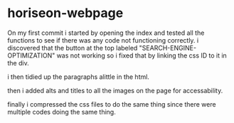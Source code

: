 # horiseon-webpage

On my first commit i started by opening the index and tested all the functions to see if there was any code not functioning correctly.
i discovered that the button at the top labeled "SEARCH-ENGINE-OPTIMIZATION" was not working so i fixed that by linking the css ID to it in the div.

i then tidied up the paragraphs alittle in the html.

then i added alts and titles to all the images on the page for accessability.

finally i compressed the css files to do the same thing since there were multiple codes doing the same thing.



